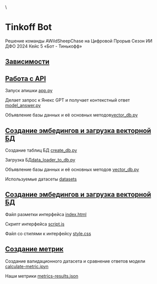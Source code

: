\

# Tinkoff Bot
Решение команды AWildSheepChase на Цифровой Прорыв Сезон ИИ ДФО 2024 Кейс 5 «Бот - Тинькофф»

## [Зависимости](/requirements.txt)

## [Работа с API](https//:github.com/VladDyshlyuk/hacks-ai-tinkoff-bot-awildsheepchase/api)

Запуск апишки [app.py](/api/app.py)

Делает запрос к Янекс GPT и получает контекстный ответ [model_answer.py](/api/model_answer.py)

Объявление базы данных и её основных методов[vector_db.py](/api/vector_db.py)

## [Создание эмбедингов и загрузка векторной БД](/dataloader)

Создание таблиц БД [create_db.py](/dataloader/create_db.py)

Загрузка БД[data_loader_to_db.py](/dataloader/data_loader_to_db.py)

Объявление базы данных и её основных методов [vector_db.py](/api/vector_db.py)

Используемые датасеты [datasets](/dataloader/datasets)

## [Создание эмбедингов и загрузка векторной БД](/frontend-demo)

Файл разметки интерфейса [index.html](/frontend-demo/index.html)

Скрипт интерфейса [script.js](/frontend-demo/script.js)

Файл со стилями к интерфейсу [style.css](/frontend-demo/style.css)

## [Создание метрик](/metrics)

Создание валидационного датасета и сравнение ответов модели [calculate-metric.ipyn](/metrics/calculate-metric.ipynb)

Наши метрики [metrics-results.json](/metrics/metrics-results.json)
